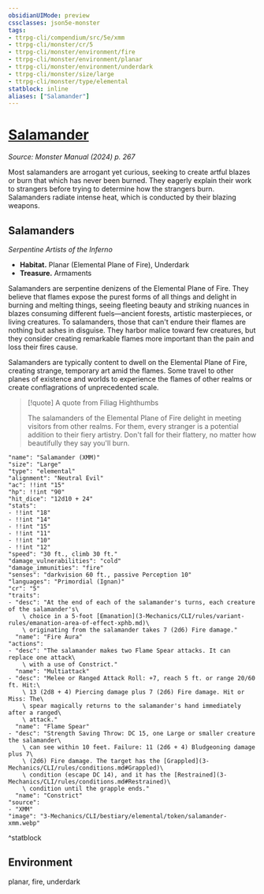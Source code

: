 ```yaml
---
obsidianUIMode: preview
cssclasses: json5e-monster
tags:
- ttrpg-cli/compendium/src/5e/xmm
- ttrpg-cli/monster/cr/5
- ttrpg-cli/monster/environment/fire
- ttrpg-cli/monster/environment/planar
- ttrpg-cli/monster/environment/underdark
- ttrpg-cli/monster/size/large
- ttrpg-cli/monster/type/elemental
statblock: inline
aliases: ["Salamander"]
---
```

# [Salamander](3-Mechanics\CLI\bestiary\elemental/salamander-xmm.md)
*Source: Monster Manual (2024) p. 267*  

Most salamanders are arrogant yet curious, seeking to create artful blazes or burn that which has never been burned. They eagerly explain their work to strangers before trying to determine how the strangers burn. Salamanders radiate intense heat, which is conducted by their blazing weapons.

## Salamanders

*Serpentine Artists of the Inferno*

- **Habitat.** Planar (Elemental Plane of Fire), Underdark  
- **Treasure.** Armaments  

Salamanders are serpentine denizens of the Elemental Plane of Fire. They believe that flames expose the purest forms of all things and delight in burning and melting things, seeing fleeting beauty and striking nuances in blazes consuming different fuels—ancient forests, artistic masterpieces, or living creatures. To salamanders, those that can't endure their flames are nothing but ashes in disguise. They harbor malice toward few creatures, but they consider creating remarkable flames more important than the pain and loss their fires cause.

Salamanders are typically content to dwell on the Elemental Plane of Fire, creating strange, temporary art amid the flames. Some travel to other planes of existence and worlds to experience the flames of other realms or create conflagrations of unprecedented scale.

> [!quote] A quote from Filiag Highthumbs  
> 
> The salamanders of the Elemental Plane of Fire delight in meeting visitors from other realms. For them, every stranger is a potential addition to their fiery artistry. Don't fall for their flattery, no matter how beautifully they say you'll burn.


```statblock
"name": "Salamander (XMM)"
"size": "Large"
"type": "elemental"
"alignment": "Neutral Evil"
"ac": !!int "15"
"hp": !!int "90"
"hit_dice": "12d10 + 24"
"stats":
- !!int "18"
- !!int "14"
- !!int "15"
- !!int "11"
- !!int "10"
- !!int "12"
"speed": "30 ft., climb 30 ft."
"damage_vulnerabilities": "cold"
"damage_immunities": "fire"
"senses": "darkvision 60 ft., passive Perception 10"
"languages": "Primordial (Ignan)"
"cr": "5"
"traits":
- "desc": "At the end of each of the salamander's turns, each creature of the salamander's\
    \ choice in a 5-foot [Emanation](3-Mechanics/CLI/rules/variant-rules/emanation-area-of-effect-xphb.md)\
    \ originating from the salamander takes 7 (2d6) Fire damage."
  "name": "Fire Aura"
"actions":
- "desc": "The salamander makes two Flame Spear attacks. It can replace one attack\
    \ with a use of Constrict."
  "name": "Multiattack"
- "desc": "Melee or Ranged Attack Roll: +7, reach 5 ft. or range 20/60 ft. Hit:\
    \ 13 (2d8 + 4) Piercing damage plus 7 (2d6) Fire damage. Hit or Miss: The\
    \ spear magically returns to the salamander's hand immediately after a ranged\
    \ attack."
  "name": "Flame Spear"
- "desc": "Strength Saving Throw: DC 15, one Large or smaller creature the salamander\
    \ can see within 10 feet. Failure: 11 (2d6 + 4) Bludgeoning damage plus 7\
    \ (2d6) Fire damage. The target has the [Grappled](3-Mechanics/CLI/rules/conditions.md#Grappled)\
    \ condition (escape DC 14), and it has the [Restrained](3-Mechanics/CLI/rules/conditions.md#Restrained)\
    \ condition until the grapple ends."
  "name": "Constrict"
"source":
- "XMM"
"image": "3-Mechanics/CLI/bestiary/elemental/token/salamander-xmm.webp"
```
^statblock

## Environment

planar, fire, underdark